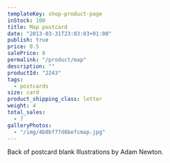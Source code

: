 ```yaml
---
templateKey: shop-product-page
inStock: 100
title: Map postcard
date: "2013-03-31T23:03:03+01:00"
publish: true
price: 0.5
salePrice: 0
permalink: "/product/map"
description: ""
productId: "2243"
tags:
  - postcards
size: card
product_shipping_class: letter
weight: 4
total_sales:
  - 7
galleryPhotos:
  - "/img/4b0bf77d6befcmap.jpg"
---
```


Back of postcard blank Illustrations by Adam Newton.
